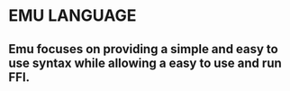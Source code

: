 # EMU LANGUAGE


## Emu focuses on providing a simple and easy to use syntax while allowing a easy to use and run FFI.